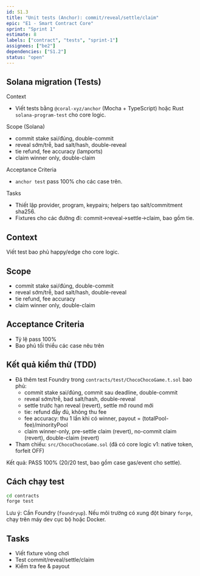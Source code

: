 ```yaml
---
id: S1.3
title: "Unit tests (Anchor): commit/reveal/settle/claim"
epic: "E1 - Smart Contract Core"
sprint: "Sprint 1"
estimate: 8
labels: ["contract", "tests", "sprint-1"]
assignees: ["be2"]
dependencies: ["S1.2"]
status: "open"
---
```


## Solana migration (Tests)

Context
- Viết tests bằng `@coral-xyz/anchor` (Mocha + TypeScript) hoặc Rust `solana-program-test` cho core logic.

Scope (Solana)
- commit stake sai/đúng, double-commit
- reveal sớm/trễ, bad salt/hash, double-reveal
- tie refund, fee accuracy (lamports)
- claim winner only, double-claim

Acceptance Criteria
- `anchor test` pass 100% cho các case trên.

Tasks
- Thiết lập provider, program, keypairs; helpers tạo salt/commitment sha256.
- Fixtures cho các đường đi: commit→reveal→settle→claim, bao gồm tie.

## Context
Viết test bao phủ happy/edge cho core logic.

## Scope
- commit stake sai/đúng, double-commit
- reveal sớm/trễ, bad salt/hash, double-reveal
- tie refund, fee accuracy
- claim winner only, double-claim

## Acceptance Criteria
- Tỷ lệ pass 100%
- Bao phủ tối thiểu các case nêu trên

## Kết quả kiểm thử (TDD)
- Đã thêm test Foundry trong `contracts/test/ChocoChocoGame.t.sol` bao phủ:
	- commit stake sai/đúng, commit sau deadline, double-commit
	- reveal sớm/trễ, bad salt/hash, double-reveal
	- settle trước hạn reveal (revert), settle mở round mới
	- tie: refund đầy đủ, không thu fee
	- fee accuracy: thu 1 lần khi có winner, payout = (totalPool-fee)/minorityPool
	- claim winner-only, pre-settle claim (revert), no-commit claim (revert), double-claim (revert)
- Tham chiếu: `src/ChocoChocoGame.sol` (đã có core logic v1: native token, forfeit OFF)

Kết quả: PASS 100% (20/20 test, bao gồm case gas/event cho settle). 

## Cách chạy test
```bash
cd contracts
forge test
```

Lưu ý: Cần Foundry (`foundryup`). Nếu môi trường có xung đột binary `forge`, chạy trên máy dev cục bộ hoặc Docker.

## Tasks
- Viết fixture vòng chơi
- Test commit/reveal/settle/claim
- Kiểm tra fee & payout
